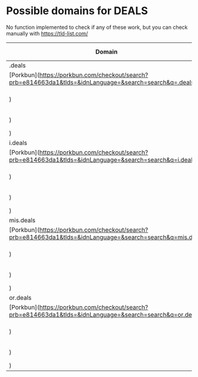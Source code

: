 # Possible domains for DEALS

No function implemented to check if any of these work, but you can check manually with https://tld-list.com/

| Domain | Porkbun | NameCheap | Google Domains |
|---|---|---|---|
| .deals | [Porkbun](https://porkbun.com/checkout/search?prb=e814663da1&tlds=&idnLanguage=&search=search&q=.deals) | [Namecheap](https://www.namecheap.com/domains/registration/results/?domain=.deals) | [Google](https://domains.google.com/registrar/search?searchTerm=.deals) |
| i.deals | [Porkbun](https://porkbun.com/checkout/search?prb=e814663da1&tlds=&idnLanguage=&search=search&q=i.deals) | [Namecheap](https://www.namecheap.com/domains/registration/results/?domain=i.deals) | [Google](https://domains.google.com/registrar/search?searchTerm=i.deals) |
| mis.deals | [Porkbun](https://porkbun.com/checkout/search?prb=e814663da1&tlds=&idnLanguage=&search=search&q=mis.deals) | [Namecheap](https://www.namecheap.com/domains/registration/results/?domain=mis.deals) | [Google](https://domains.google.com/registrar/search?searchTerm=mis.deals) |
| or.deals | [Porkbun](https://porkbun.com/checkout/search?prb=e814663da1&tlds=&idnLanguage=&search=search&q=or.deals) | [Namecheap](https://www.namecheap.com/domains/registration/results/?domain=or.deals) | [Google](https://domains.google.com/registrar/search?searchTerm=or.deals) |
